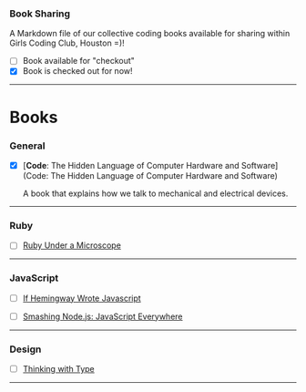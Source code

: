 ### Book Sharing

A Markdown file of our collective coding books available for sharing within Girls Coding Club, Houston =)!

- [ ] Book available for "checkout"
- [x] Book is checked out for now!

----

# Books

### General

- [x] [**Code**: The Hidden Language of Computer Hardware and Software](Code: The Hidden Language of Computer Hardware and Software)

  A book that explains how we talk to mechanical and electrical devices.

----

### Ruby
- [ ] [Ruby Under a Microscope](http://www.nostarch.com/rum)

----

### JavaScript
- [ ] [If Hemingway Wrote Javascript](http://www.nostarch.com/hemingway)

- [ ] [Smashing Node.js: JavaScript Everywhere](http://www.amazon.com/Smashing-Node-js-JavaScript-Guillermo-Rauch/dp/1119962595)


----

### Design

- [ ] [Thinking with Type](http://www.amazon.com/gp/product/1568989695/ref=pd_lpo_sbs_dp_ss_1?pf_rd_p=1944687442&pf_rd_s=lpo-top-stripe-1&pf_rd_t=201&pf_rd_i=0823014134&pf_rd_m=ATVPDKIKX0DER&pf_rd_r=1DS7T3752T7YNMFSD7DH)

----
